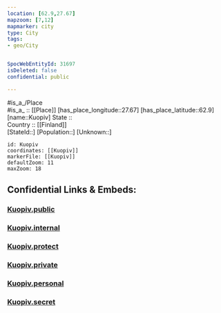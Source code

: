 ```yaml
---
location: [62.9,27.67] 
mapzoom: [7,12] 
mapmarker: city 
type: City
tags:
- geo/City


SpocWebEntityId: 31697
isDeleted: false
confidential: public

---
```

#is_a_/Place  
#is_a_ :: [[Place]] 
[has_place_longitude::27.67] 
[has_place_latitude::62.9] 
[name::Kuopiv] 
State ::  
Country :: [[Finland]]  
[StateId::] 
[Population::] 
[Unknown::] 


```leaflet
id: Kuopiv
coordinates: [[Kuopiv]] 
markerFile: [[Kuopiv]] 
defaultZoom: 11 
maxZoom: 18
```


## Confidential Links & Embeds: 

### [Kuopiv.public](/_public/\Earth\Continent\Europe\Europe~North\Finland\Provinces~Finland\Eastern_Finland\counties~Eastern_Finland\Savonia~North\CityKuopiv.public.md) 

### [Kuopiv.internal](/_internal/\Earth\Continent\Europe\Europe~North\Finland\Provinces~Finland\Eastern_Finland\counties~Eastern_Finland\Savonia~North\CityKuopiv.internal.md) 

### [Kuopiv.protect](/_protect/\Earth\Continent\Europe\Europe~North\Finland\Provinces~Finland\Eastern_Finland\counties~Eastern_Finland\Savonia~North\CityKuopiv.protect.md) 

### [Kuopiv.private](/_private/\Earth\Continent\Europe\Europe~North\Finland\Provinces~Finland\Eastern_Finland\counties~Eastern_Finland\Savonia~North\CityKuopiv.private.md) 

### [Kuopiv.personal](/_personal/\Earth\Continent\Europe\Europe~North\Finland\Provinces~Finland\Eastern_Finland\counties~Eastern_Finland\Savonia~North\CityKuopiv.personal.md) 

### [Kuopiv.secret](/_secret/\Earth\Continent\Europe\Europe~North\Finland\Provinces~Finland\Eastern_Finland\counties~Eastern_Finland\Savonia~North\CityKuopiv.secret.md)

